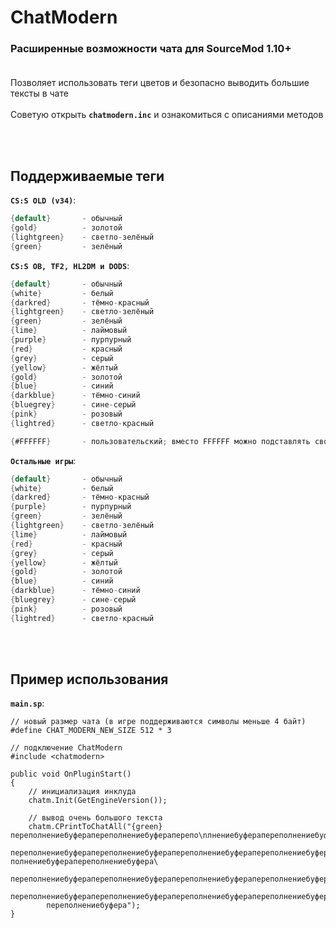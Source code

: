 # ChatModern
### Расширенные возможности чата для SourceMod 1.10+<br><br>

Позволяет использовать теги цветов и безопасно выводить большие тексты в чате<br><br>
Советую открыть **`chatmodern.inc`** и ознакомиться с описаниями методов

<br><br>
## Поддерживаемые теги
**`CS:S OLD (v34)`**:
```d
{default}       - обычный
{gold}          - золотой
{lightgreen}    - светло-зелёный
{green}         - зелёный
```
**`CS:S OB, TF2, HL2DM и DODS`**:
```d
{default}       - обычный
{white}         - белый
{darkred}       - тёмно-красный
{lightgreen}    - светло-зелёный
{green}         - зелёный
{lime}          - лаймовый
{purple}        - пурпурный
{red}           - красный
{grey}          - серый
{yellow}        - жёлтый
{gold}          - золотой
{blue}          - синий
{darkblue}      - тёмно-синий
{bluegrey}      - сине-серый
{pink}          - розовый
{lightred}      - светло-красный

{#FFFFFF}       - пользовательский; вместо FFFFFF можно подставлять свой цвет в формате HEX
```
**`Остальные игры`**:
```d
{default}       - обычный
{white}         - белый
{darkred}       - тёмно-красный
{purple}        - пурпурный
{green}         - зелёный
{lightgreen}    - светло-зелёный
{lime}          - лаймовый
{red}           - красный
{grey}          - серый
{yellow}        - жёлтый
{gold}          - золотой
{blue}          - синий
{darkblue}      - тёмно-синий
{bluegrey}      - сине-серый
{pink}          - розовый
{lightred}      - светло-красный
```

<br><br>
## Пример использования
**`main.sp`**:
```sp
// новый размер чата (в игре поддерживаются символы меньше 4 байт)
#define CHAT_MODERN_NEW_SIZE 512 * 3

// подключение ChatModern
#include <chatmodern>

public void OnPluginStart()
{
    // инициализация инклуда
    chatm.Init(GetEngineVersion());
    
    // вывод очень большого текста
    chatm.CPrintToChatAll("{green}переполнениебуферапереполнениебуфераперепо\nлнениебуферапереполнениебуферапереполнениебуфера\
        переполнениебуферапереполнениебуферапереполнениебуферапереполнениебуферапере{lightgreen}полнениебуферапереполнениебуфера\
        переполнениебуферапереполнениебуферапереполнениебуферапереполнениебуферапереполнениебуферапереполнениебуферапереполнениебуфера\
        переполнениебуферапереполнениебуферапереполнениебуферапереполнениебуферапереполнениебуферапереполнениебуферапереполнениебуфера\
        переполнениебуфера");
}
```
